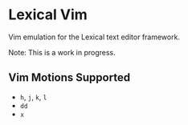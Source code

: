 # Lexical Vim

Vim emulation for the Lexical text editor framework.

Note: This is a work in progress.

## Vim Motions Supported

- `h`, `j`, `k`, `l`
- `dd`
- `x`
